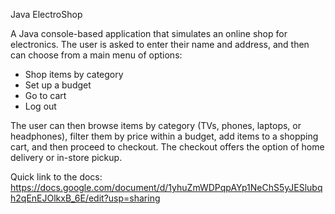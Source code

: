 Java ElectroShop

A Java console-based application that simulates an online shop for electronics. The user is asked to enter their name and address, and then can choose from a main menu of options:
- Shop items by category
- Set up a budget
- Go to cart
- Log out

The user can then browse items by category (TVs, phones, laptops, or headphones), filter them by price within a budget, add items to a shopping cart, and then proceed to checkout. The checkout offers the option of home delivery or in-store pickup.

Quick link to the docs: https://docs.google.com/document/d/1yhuZmWDPqpAYp1NeChS5yJESlubqh2qEnEJOlkxB_6E/edit?usp=sharing
